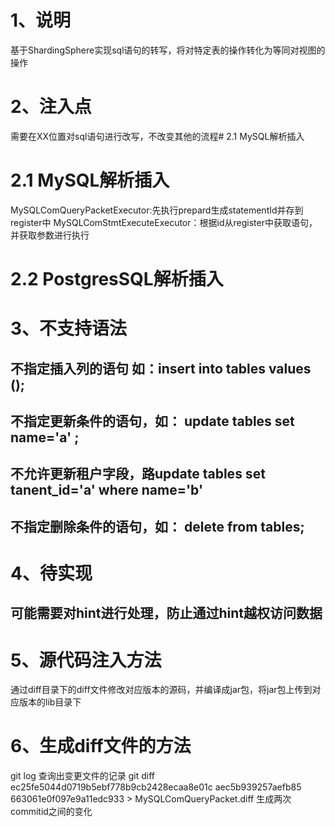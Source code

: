 # 1、说明
基于ShardingSphere实现sql语句的转写，将对特定表的操作转化为等同对视图的操作

# 2、注入点
需要在XX位置对sql语句进行改写，不改变其他的流程# 2.1 MySQL解析插入
# 2.1 MySQL解析插入
MySQLComQueryPacketExecutor:先执行prepard生成statementId并存到register中
MySQLComStmtExecuteExecutor：根据id从register中获取语句，并获取参数进行执行
# 2.2 PostgresSQL解析插入




# 3、不支持语法
## 不指定插入列的语句 如：insert into tables values (); 
## 不指定更新条件的语句，如： update tables set name='a' ;
## 不允许更新租户字段，路update tables set tanent_id='a' where name='b'
## 不指定删除条件的语句，如： delete from tables;

# 4、待实现
## 可能需要对hint进行处理，防止通过hint越权访问数据

# 5、源代码注入方法
通过diff目录下的diff文件修改对应版本的源码，并编译成jar包，将jar包上传到对应版本的lib目录下

# 6、生成diff文件的方法
git log 查询出变更文件的记录
git diff ec25fe5044d0719b5ebf778b9cb2428ecaa8e01c aec5b939257aefb85
663061e0f097e9a11edc933 > MySQLComQueryPacket.diff
生成两次commitid之间的变化